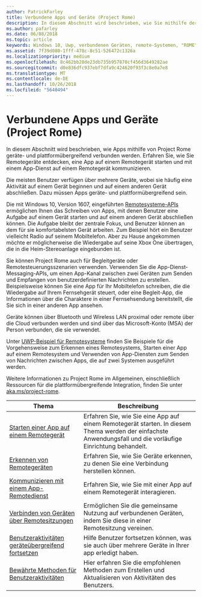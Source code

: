 ```yaml
---
author: PatrickFarley
title: Verbundene Apps und Geräte (Project Rome)
description: In diesem Abschnitt wird beschrieben, wie Sie mithilfe der Remote Systems-Plattform Remotegeräte entdecken, eine App auf einem Remotegerät starten und mit einem App-Dienst auf einem Remotegerät kommunizieren.
ms.author: pafarley
ms.date: 06/08/2018
ms.topic: article
keywords: Windows 10, Uwp, verbundenen Geräten, remote-Systemen, "ROME" Projekt "ROME"
ms.assetid: 7f39d080-1fff-478c-8c51-526472c1326a
ms.localizationpriority: medium
ms.openlocfilehash: 8c462bb28de23db735b957870cf456d3649282ae
ms.sourcegitcommit: d0e836dfc937ebf7dfa9c424620f93f3c8e0a7e8
ms.translationtype: MT
ms.contentlocale: de-DE
ms.lasthandoff: 10/26/2018
ms.locfileid: "5640494"
---
```

# <a name="connected-apps-and-devices-project-rome"></a>Verbundene Apps und Geräte (Project Rome)

In diesem Abschnitt wird beschrieben, wie Apps mithilfe von Project Rome geräte- und plattformübergreifend verbunden werden. Erfahren Sie, wie Sie Remotegeräte entdecken, eine App auf einem Remotegerät starten und mit einem App-Dienst auf einem Remotegerät kommunizieren.

Die meisten Benutzer verfügen über mehrere Geräte, wobei sie häufig eine Aktivität auf einem Gerät beginnen und auf einem anderen Gerät abschließen. Dazu müssen Apps geräte- und plattformübergreifend sein.

Die mit Windows 10, Version 1607, eingeführten [Remotesysteme-APIs](https://msdn.microsoft.com/library/windows/apps/Windows.System.RemoteSystems) ermöglichen Ihnen das Schreiben von Apps, mit denen Benutzer eine Aufgabe auf einem Gerät starten und auf einem anderen Gerät abschließen können. Die Aufgabe bleibt der zentrale Fokus, und Benutzer können an dem für sie komfortabelsten Gerät arbeiten. Zum Beispiel hört ein Benutzer vielleicht Radio auf seinem Mobiltelefon. Aber zu Hause angekommen möchte er möglicherweise die Wiedergabe auf seine Xbox One übertragen, die in die Heim-Stereoanlage eingebunden ist.

Sie können Project Rome auch für Begleitgeräte oder Remotesteuerungsszenarien verwenden. Verwenden Sie die App-Dienst-Messaging-APIs, um einen App-Kanal zwischen zwei Geräten zum Senden und Empfangen von benutzerdefinierten Nachrichten zu erstellen. Beispielsweise können Sie eine App für Ihr Mobiltelefon schreiben, die die Wiedergabe auf Ihrem Fernsehgerät steuert, oder eine Begleit-App, die Informationen über die Charaktere in einer Fernsehsendung bereitstellt, die Sie sich in einer anderen App ansehen.  

Geräte können über Bluetooth und Wireless LAN proximal oder remote über die Cloud verbunden werden und sind über das Microsoft-Konto (MSA) der Person verbunden, die sie verwendet.

Unter [UWP-Beispiel für Remotesysteme](https://github.com/Microsoft/Windows-universal-samples/tree/dev/Samples/RemoteSystems ) finden Sie Beispiele für die Vorgehensweise zum Erkennen eines Remotesystems, Starten einer App auf einem Remotesystem und Verwenden von App-Diensten zum Senden von Nachrichten zwischen Apps, die auf zwei Systemen ausgeführt werden.

Weitere Informationen zu Project Rome im Allgemeinen, einschließlich Ressourcen für die plattformübergreifende Integration, finden Sie unter [aka.ms/project-rome](https://aka.ms/project-rome).

| Thema | Beschreibung |
|-------|-------------|
| [Starten einer App auf einem Remotegerät](launch-a-remote-app.md) | Erfahren Sie, wie Sie eine App auf einem Remotegerät starten. In diesem Thema werden der einfachste Anwendungsfall und die vorläufige Einrichtung behandelt.  |
| [Erkennen von Remotegeräten](discover-remote-devices.md)  | Erfahren Sie, wie Sie Geräte erkennen, zu denen Sie eine Verbindung herstellen können. |
| [Kommunizieren mit einem App-Remotedienst](communicate-with-a-remote-app-service.md) | Erfahren Sie, wie Sie mit einer App auf einem Remotegerät interagieren. |
| [Verbinden von Geräten über Remotesitzungen](remote-sessions.md) | Ermöglichen Sie die gemeinsame Nutzung auf verbundenen Geräten, indem Sie diese in einer Remotesitzung vereinen. |
| [Benutzeraktivitäten geräteübergreifend fortsetzen](useractivities.md)| Hilfe Benutzer fortsetzen können, was sie auch über mehrere Geräte in Ihrer app erledigt haben.|
| [Bewährte Methoden für Benutzeraktivitäten](useractivities-best-practices.md)| Hier erfahren Sie die empfohlenen Methoden zum Erstellen und Aktualisieren von Aktivitäten des Benutzers.|
